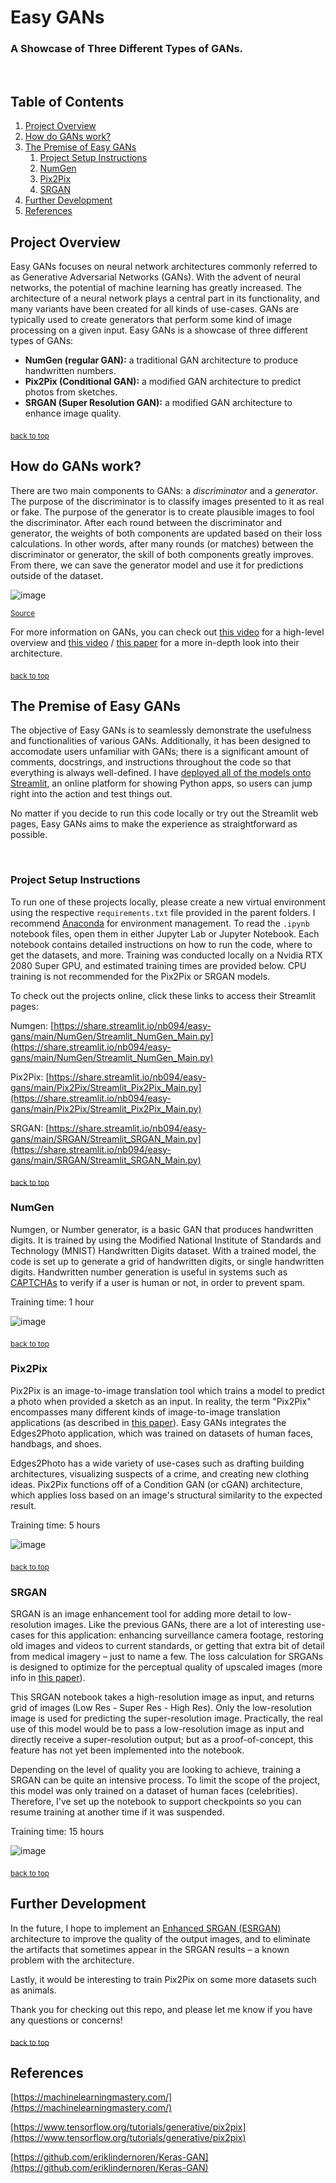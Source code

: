 # Easy GANs
### A Showcase of Three Different Types of GANs.
‎

## Table of Contents
1. [Project Overview](#project-overview)
2. [How do GANs work?](#how-do-gans-work)
3. [The Premise of Easy GANs](#the-premise-of-easy-gans)
    1. [Project Setup Instructions](#project-setup-instructions)
    2. [NumGen](#numgen)
    3. [Pix2Pix](#pix2pix)
    4. [SRGAN](#srgan)
4. [Further Development](#further-development)
5. [References](#references)


## Project Overview
Easy GANs focuses on neural network architectures commonly referred to as Generative Adversarial Networks (GANs). With the advent of neural networks, the potential of machine learning has greatly increased. The architecture of a neural network plays a central part in its functionality, and many variants have been created for all kinds of use-cases. GANs are typically used to create generators that perform some kind of image processing on a given input. Easy GANs is a showcase of three different types of GANs:
* **NumGen (regular GAN):** a traditional GAN architecture to produce handwritten numbers.
* **Pix2Pix (Conditional GAN):** a modified GAN architecture to predict photos from sketches.
* **SRGAN (Super Resolution GAN):** a modified GAN architecture to enhance image quality.

<sub>[back to top](#easy-gans)</sub>
‎
## How do GANs work?
There are two main components to GANs: a *discriminator* and a *generator*. The purpose of the discriminator is to classify images presented to it as real or fake. The purpose of the generator is to create plausible images to fool the discriminator. After each round between the discriminator and generator, the weights of both components are updated based on their loss calculations. In other words, after many rounds (or matches) between the discriminator or generator, the skill of both components greatly improves. From there, we can save the generator model and use it for predictions outside of the dataset.

![image](https://user-images.githubusercontent.com/84533378/136279528-7763c4f3-252e-414b-9760-a34b1b722ab9.png)

<sup>[Source](https://www.researchgate.net/figure/The-architecture-of-vanilla-GANs_fig1_340458845)</sup>


For more information on GANs, you can check out [this video](https://www.youtube.com/watch?v=-Upj_VhjTBs) for a high-level overview and [this video](https://www.youtube.com/watch?v=9JpdAg6uMXs) / [this paper](https://arxiv.org/abs/1701.00160) for a more in-depth look into their architecture.

<sub>[back to top](#easy-gans)</sub>
‎
## The Premise of Easy GANs
The objective of Easy GANs is to seamlessly demonstrate the usefulness and functionalities of various GANs. Additionally, it has been designed to accomodate users unfamiliar with GANs; there is a significant amount of comments, docstrings, and instructions throughout the code so that everything is always well-defined. I have [deployed all of the models onto Streamlit](https://share.streamlit.io/nb094/easy-gans/main/Pix2Pix/Streamlit_Pix2Pix_Main.py), an online platform for showing Python apps, so users can jump right into the action and test things out. 

No matter if you decide to run this code locally or try out the Streamlit web pages, Easy GANs aims to make the experience as straightforward as possible.

‎
### Project Setup Instructions
To run one of these projects locally, please create a new virtual environment using the respective `requirements.txt` file provided in the parent folders. I recommend [Anaconda](https://www.anaconda.com/products/individual) for environment management. To read the `.ipynb` notebook files, open them in either Jupyter Lab or Jupyter Notebook. Each notebook contains detailed instructions on how to run the code, where to get the datasets, and more. Training was conducted locally on a Nvidia RTX 2080 Super GPU, and estimated training times are provided below. CPU training is not recommended for the Pix2Pix or SRGAN models.

To check out the projects online, click these links to access their Streamlit pages:

Numgen: [https://share.streamlit.io/nb094/easy-gans/main/NumGen/Streamlit_NumGen_Main.py](https://share.streamlit.io/nb094/easy-gans/main/NumGen/Streamlit_NumGen_Main.py)

Pix2Pix: [https://share.streamlit.io/nb094/easy-gans/main/Pix2Pix/Streamlit_Pix2Pix_Main.py](https://share.streamlit.io/nb094/easy-gans/main/Pix2Pix/Streamlit_Pix2Pix_Main.py)

SRGAN: [https://share.streamlit.io/nb094/easy-gans/main/SRGAN/Streamlit_SRGAN_Main.py](https://share.streamlit.io/nb094/easy-gans/main/SRGAN/Streamlit_SRGAN_Main.py)

<sub>[back to top](#easy-gans)</sub>
‎
### NumGen
Numgen, or Number generator, is a basic GAN that produces handwritten digits. It is trained by using the Modified National Institute of Standards and Technology (MNIST) Handwritten Digits dataset. With a trained model, the code is set up to generate a grid of handwritten digits, or single handwritten digits. Handwritten number generation is useful in systems such as [CAPTCHAs](https://en.wikipedia.org/wiki/CAPTCHAhttps://en.wikipedia.org/wiki/CAPTCHA) to verify if a user is human or not, in order to prevent spam.

Training time: 1 hour

![image](https://user-images.githubusercontent.com/84533378/136296369-edae4ea4-c173-48de-ba12-37171b6b57e3.png)

<sub>[back to top](#easy-gans)</sub>
‎
### Pix2Pix
Pix2Pix is an image-to-image translation tool which trains a model to predict a photo when provided a sketch as an input. In reality, the term "Pix2Pix" encompasses many different kinds of image-to-image translation applications (as described in [this paper](https://arxiv.org/abs/1611.07004)). Easy GANs integrates the Edges2Photo application, which was trained on datasets of human faces, handbags, and shoes.

Edges2Photo has a wide variety of use-cases such as drafting building architectures, visualizing suspects of a crime, and creating new clothing ideas. Pix2Pix functions off of a Condition GAN (or cGAN) architecture, which applies loss based on an image's structural similarity to the expected result.

Training time: 5 hours

![image](https://user-images.githubusercontent.com/84533378/136296539-dbc07aef-7f86-4f99-98d7-8fe9004a0ee5.png)

<sub>[back to top](#easy-gans)</sub>
‎
### SRGAN
SRGAN is an image enhancement tool for adding more detail to low-resolution images. Like the previous GANs, there are a lot of interesting use-cases for this application: enhancing surveillance camera footage, restoring old images and videos to current standards, or getting that extra bit of detail from medical imagery – just to name a few. The loss calculation for SRGANs is designed to optimize for the perceptual quality of upscaled images (more info in [this paper](https://arxiv.org/abs/1611.07004)).

This SRGAN notebook takes a high-resolution image as input, and returns grid of images (Low Res - Super Res - High Res). Only the low-resolution image is used for predicting the super-resolution image. Practically, the real use of this model would be to pass a low-resolution image as input and directly receive a super-resolution output; but as a proof-of-concept, this feature has not yet been implemented into the notebook.

Depending on the level of quality you are looking to achieve, training a SRGAN can be quite an intensive process. To limit the scope of the project, this model was only trained on a dataset of human faces (celebrities). Therefore, I've set up the notebook to support checkpoints so you can resume training at another time if it was suspended.

Training time: 15 hours

![image](https://user-images.githubusercontent.com/84533378/136296767-36f153db-055a-41d4-99c7-0458101e211d.png)

<sub>[back to top](#easy-gans)</sub>
‎
## Further Development
In the future, I hope to implement an [Enhanced SRGAN (ESRGAN)](https://arxiv.org/abs/1809.00219v1) architecture to improve the quality of the output images, and to eliminate the artifacts that sometimes appear in the SRGAN results – a known problem with the architecture.

Lastly, it would be interesting to train Pix2Pix on some more datasets such as animals.

Thank you for checking out this repo, and please let me know if you have any questions or concerns!

<sub>[back to top](#easy-gans)</sub>
‎
## References
[https://machinelearningmastery.com/](https://machinelearningmastery.com/)

[https://www.tensorflow.org/tutorials/generative/pix2pix](https://www.tensorflow.org/tutorials/generative/pix2pix)

[https://github.com/eriklindernoren/Keras-GAN](https://github.com/eriklindernoren/Keras-GAN)
